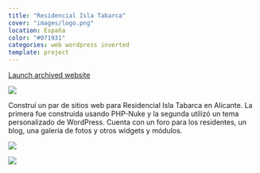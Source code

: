 ```yaml
---
title: "Residencial Isla Tabarca"
cover: "images/logo.png"
location: España
color: "#071931"
categories: web wordpress inverted
template: project
---
```


<p class="align-center">
<a class="btn external" role="button" href="http://islatabarca.herokuapp.com" target="_blank">Launch archived website</a>
</p>

![](/work/residencial-isla-tabarca/images/1.png)

Construí un par de sitios web para Residencial Isla Tabarca en Alicante. La primera fue construida usando PHP-Nuke y la segunda utilizó un tema personalizado de WordPress. Cuenta con un foro para los residentes, un blog, una galería de fotos y otros widgets y módulos.

![](/work/residencial-isla-tabarca/images/2.jpg)

![](/work/residencial-isla-tabarca/images/3.jpg)
